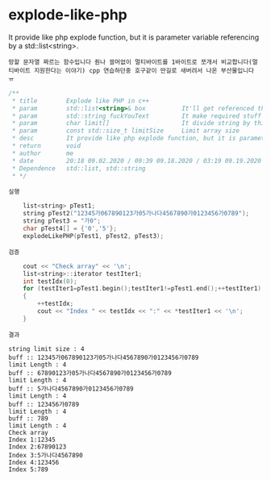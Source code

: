 # explode-like-php
It provide like php explode function, but it is parameter variable referencing by a std::list&lt;string>.

`망할 문자열 짜르는 함수입니다 줜나 쓸머없이 멀티바이트를 1바이트로 쪼개서 비교합니다(멀티바이트 지원한다는 이야기) cpp 연습하던중 호구같이 딴길로 새버려서 나온 부산물입니다 ㅠ` 
```c++
/**
 * title        Explode like PHP in c++
 * param        std::list<string>& box          It'll get referenced that std::list string object
 * param        std::string fuckYouText         It make required stuff by this text
 * param        char limit[]                    It divide string by this and that may be able to using null
 * param        const std::size_t limitSize     Limit array size
 * desc         It provide like php explode function, but it is parameter variable referencing by a std::list<string>.
 * return       void
 * author       me
 * date         20:18 09.02.2020 / 09:39 09.18.2020 / 03:19 09.19.2020 / 22:29 09.20.2020
 * Dependence   std::list, std::string
 * */
```

`실행`
```c++
    list<string> pTest1;
    string pTest2("12345가067890123가05가나다4567890가0123456가0789");
    string pTest3 = "가0";
    char pTest4[] = {'0','5'};
    explodeLikePHP(pTest1, pTest2, pTest3);
```

`검증`
```c++
    cout << "Check array" << '\n';
    list<string>::iterator testIter1;
    int testIdx(0);
    for (testIter1=pTest1.begin();testIter1!=pTest1.end();++testIter1)
    {
        ++testIdx;
        cout << "Index " << testIdx << ":" << *testIter1 << '\n';
    }
```

`결과`
```text
string limit size : 4
buff :: 12345가067890123가05가나다4567890가0123456가0789
limit Length : 4
buff :: 67890123가05가나다4567890가0123456가0789
limit Length : 4
buff :: 5가나다4567890가0123456가0789
limit Length : 4
buff :: 123456가0789
limit Length : 4
buff :: 789
limit Length : 4
Check array
Index 1:12345
Index 2:67890123
Index 3:5가나다4567890
Index 4:123456
Index 5:789
```
